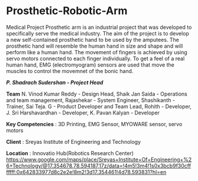# Prosthetic-Robotic-Arm
Medical Project
Prosthetic arm is an industrial project that was developed to specifically serve the medical industry. The aim of the project is to develop a new self-contained prosthetic hand to be used by the amputees. The prosthetic hand will resemble the human hand in size and shape and will perform like a human hand. The movement of fingers is achieved by using servo motors connected to each finger individually. To get a feel of a real human hand, EMG (electromyogram) sensors are used that move the muscles to control the movemnet of the bonic hand. 

_**P. Shadrach Sudershan - Project Head**_

**Team**
N. Vinod Kumar Reddy - Design Head, 
Shaik Jan Saida - Operations and team management,
Rajashekar - System Engineer,
Shashikanth - Trainer,
Sai Teja. G - Product Developer and Team Lead, 
Rohith - Developer, 
J. Sri Harshavardhan - Developer, 
K. Pavan Kalyan - Developer

**Key Competencies** : 3D Printing, EMG Sensor, MYOWARE sensor, servo motors

**Client** : Sreyas Institute of Engineering and Technology

**Location** : Innovatio Hub(Robotics Research Center)
https://www.google.com/maps/place/Sreyas+Institute+Of+Engineering+%26+Technology/@17.354678,78.594187,17z/data=!4m5!3m4!1s0x3bcb9f30cfffffff:0x642833977d8c2e2e!8m2!3d17.354461!4d78.593831?hl=en
